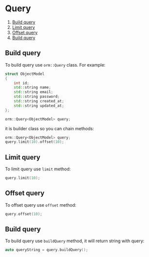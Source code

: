 # Query

1. [Build query](#build-query)
2. [Limit query](#limit-query)
3. [Offset query](#offset-query)
4. [Build query](#build-query)

## Build query

To build query use `orm::Query` class. For example:

```cpp
struct ObjectModel
{
    int id;
    std::string name;
    std::string email;
    std::string password;
    std::string created_at;
    std::string updated_at;
};

orm::Query<ObjectModel> query;
```

it is builder class so you can chain methods:

```cpp
orm::Query<ObjectModel> query;
query.limit(10).offset(10);
```

## Limit query

To limit query use `limit` method:

```cpp
query.limit(10);
```

## Offset query

To offset query use `offset` method:

```cpp
query.offset(10);
```

## Build query

To build query use `buildQuery` method, it will return string with query:

```cpp
auto queryString = query.buildQuery();
```